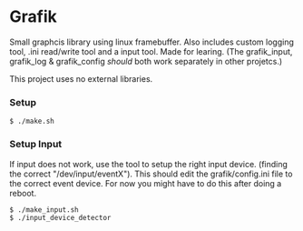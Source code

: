 # Grafik
Small graphcis library using linux framebuffer. Also includes custom logging tool, .ini read/write tool and a input tool. Made for learing. (The grafik_input, grafik_log & grafik_config *should* both work separately in other projetcs.) 

This project uses no external libraries.

### Setup
```console
$ ./make.sh
```

### Setup Input
If input does not work, use the tool to setup the right input device. (finding the correct "/dev/input/eventX"). This should edit the grafik/config.ini file to the correct event device. For now you might have to do this after doing a reboot.
```console
$ ./make_input.sh
$ ./input_device_detector
```
